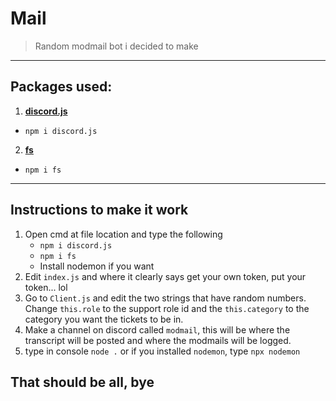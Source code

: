 # Mail
> Random modmail bot i decided to make

---

## Packages used:
1. [**discord.js**](https://www.npmjs.com/package/discord.js?source=post_page-----7b5fe27cb6fa---------------------- "discord.js NPM link")
  - `npm i discord.js`
2. [**fs**](https://www.npmjs.com/package/fs "fs NPM link")
 - `npm i fs`

---

## Instructions to make it work

1. Open cmd at file location and type the following
    - `npm i discord.js`
    - `npm i fs`
    - Install nodemon if you want
2. Edit `index.js` and where it clearly says get your own token, put your token... lol
3. Go to `Client.js` and edit the two strings that have random numbers. Change `this.role` to the support role id and the `this.category` to the category you want the tickets to be in.
4. Make a channel on discord called `modmail`, this will be where the transcript will be posted and where the modmails will be logged.
5. type in console `node .` or if you installed `nodemon`, type `npx nodemon`

## That should be all, bye
